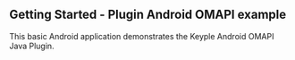 Getting Started - Plugin Android OMAPI example
---

This basic Android application demonstrates the Keyple Android OMAPI Java Plugin.